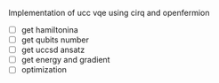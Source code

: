 Implementation of ucc vqe using cirq and openfermion
- [ ] get hamiltonina
- [ ] get qubits number
- [ ] get uccsd ansatz
- [ ] get energy and gradient
- [ ] optimization
